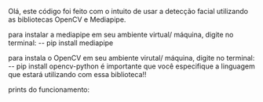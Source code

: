 Olá, este código foi feito com o intuito de usar a detecção facial utilizando as bibliotecas OpenCV e Mediapipe.

para instalar a mediapipe em seu ambiente virtual/ máquina, digite no terminal:
    -- pip install mediapipe

para instala o OpenCV em seu ambiente virutal/ máquina, digite no terminal:
    -- pip install opencv-python
        é importante que você especifique a linguagem que estará utilizando com essa biblioteca!!

prints do funcionamento:
